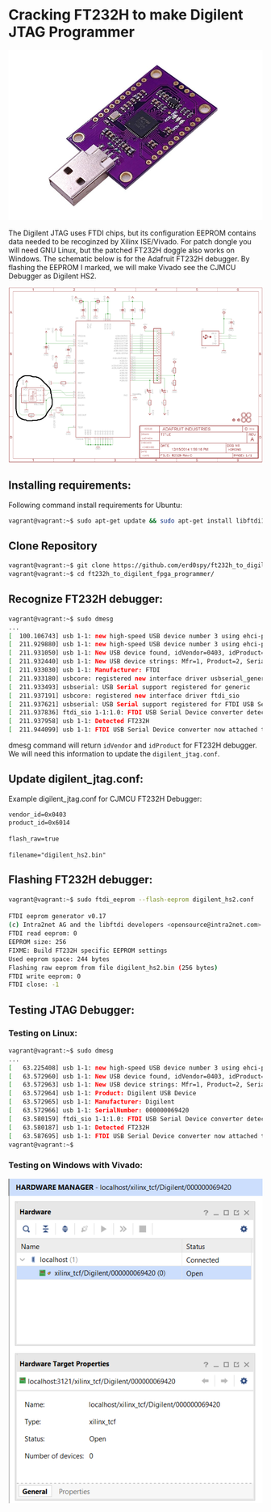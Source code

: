 # Cracking FT232H to make Digilent JTAG Programmer

![](images/cjmcu_debugger.jpg)

The Digilent JTAG uses FTDI chips, but its configuration EEPROM contains data needed to be recoginzed by Xilinx ISE/Vivado. For patch dongle you will need GNU Linux, but the patched FT232H doggle also works on Windows. The schematic below is for the Adafruit FT232H debugger. By flashing the EEPROM I marked, we will make Vivado see the CJMCU Debugger as Digilent HS2.

![](images/components_ft232sch.png)


## Installing requirements:

Following command install requirements for Ubuntu:

```bash
vagrant@vagrant:~$ sudo apt-get update && sudo apt-get install libftdi1 ftdi-eeprom -y
```

## Clone Repository

```bash
vagrant@vagrant:~$ git clone https://github.com/erd0spy/ft232h_to_digilent_fpga_programmer/
vagrant@vagrant:~$ cd ft232h_to_digilent_fpga_programmer/
```

## Recognize FT232H debugger:

```bash
vagrant@vagrant:~$ sudo dmesg
...
[  100.106743] usb 1-1: new high-speed USB device number 3 using ehci-pci
[  211.929880] usb 1-1: new high-speed USB device number 3 using ehci-pci
[  211.931050] usb 1-1: New USB device found, idVendor=0403, idProduct=6014, bcdDevice= 9.00
[  211.932440] usb 1-1: New USB device strings: Mfr=1, Product=2, SerialNumber=3
[  211.933030] usb 1-1: Manufacturer: FTDI
[  211.933180] usbcore: registered new interface driver usbserial_generic
[  211.933493] usbserial: USB Serial support registered for generic
[  211.937191] usbcore: registered new interface driver ftdi_sio
[  211.937621] usbserial: USB Serial support registered for FTDI USB Serial Device
[  211.937836] ftdi_sio 1-1:1.0: FTDI USB Serial Device converter detected
[  211.937958] usb 1-1: Detected FT232H
[  211.944099] usb 1-1: FTDI USB Serial Device converter now attached to ttyUSB0
```

dmesg command will return `idVendor` and `idProduct` for FT232H debugger. We will need this information to update the `digilent_jtag.conf`.

## Update digilent_jtag.conf:

Example digilent_jtag.conf for CJMCU FT232H Debugger:

```
vendor_id=0x0403
product_id=0x6014

flash_raw=true

filename="digilent_hs2.bin"
```

## Flashing FT232H debugger:

```bash
vagrant@vagrant:~$ sudo ftdi_eeprom --flash-eeprom digilent_hs2.conf 

FTDI eeprom generator v0.17
(c) Intra2net AG and the libftdi developers <opensource@intra2net.com>
FTDI read eeprom: 0
EEPROM size: 256
FIXME: Build FT232H specific EEPROM settings
Used eeprom space: 244 bytes
Flashing raw eeprom from file digilent_hs2.bin (256 bytes)
FTDI write eeprom: 0
FTDI close: -1
```

## Testing JTAG Debugger:

### Testing on Linux:

```bash
vagrant@vagrant:~$ sudo dmesg
...
[   63.225408] usb 1-1: new high-speed USB device number 3 using ehci-pci
[   63.572960] usb 1-1: New USB device found, idVendor=0403, idProduct=6014, bcdDevice= 9.00
[   63.572963] usb 1-1: New USB device strings: Mfr=1, Product=2, SerialNumber=3
[   63.572964] usb 1-1: Product: Digilent USB Device
[   63.572965] usb 1-1: Manufacturer: Digilent
[   63.572966] usb 1-1: SerialNumber: 000000069420
[   63.580159] ftdi_sio 1-1:1.0: FTDI USB Serial Device converter detected
[   63.580187] usb 1-1: Detected FT232H
[   63.587695] usb 1-1: FTDI USB Serial Device converter now attached to ttyUSB0
vagrant@vagrant:~$ 
```

### Testing on Windows with Vivado:

![](images/vivado_testing.PNG)
